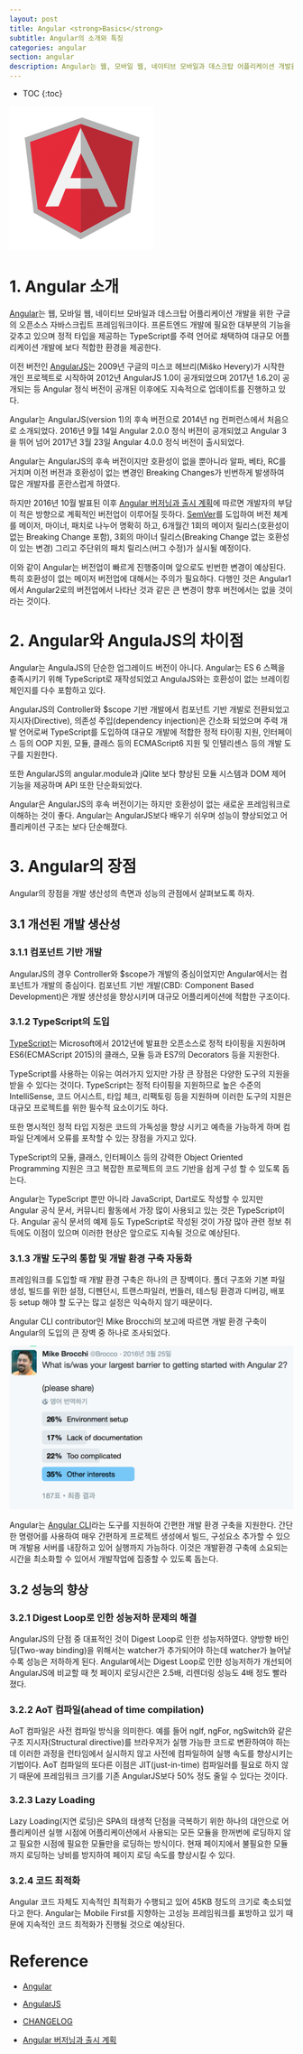 ```yaml
---
layout: post
title: Angular <strong>Basics</strong>
subtitle: Angular의 소개와 특징
categories: angular
section: angular
description: Angular는 웹, 모바일 웹, 네이티브 모바일과 데스크탑 어플리케이션 개발을 위한 구글의 오픈소스 자바스크립트 프레임워크이다. 프론트엔드 개발에 필요한 대부분의 기능을 갖추고 있으며 정적 타입을 제공하는 TypeScript를 주력 언어로 채택하여 대규모 어플리케이션 개발에 보다 적합한 환경을 제공한다.
---
```


* TOC
{:toc}

![angular logo](/img/angular-logo.png)

# 1. Angular 소개

[Angular](https://angular.io/)는 웹, 모바일 웹, 네이티브 모바일과 데스크탑 어플리케이션 개발을 위한 구글의 오픈소스 자바스크립트 프레임워크이다. 프론트엔드 개발에 필요한 대부분의 기능을 갖추고 있으며 정적 타입을 제공하는 TypeScript를 주력 언어로 채택하여 대규모 어플리케이션 개발에 보다 적합한 환경을 제공한다.

이전 버전인 [AngularJS](https://angularjs.org/)는 2009년 구글의 미스코 헤브리(Miško Hevery)가 시작한 개인 프로젝트로 시작하여 2012년 AngularJS 1.0이 공개되었으며 2017년 1.6.2이 공개되는 등 Angular 정식 버전이 공개된 이후에도 지속적으로 업데이트를 진행하고 있다.

Angular는 AngularJS(version 1)의 후속 버전으로 2014년 ng 컨퍼런스에서 처음으로 소개되었다. 2016년 9월 14일 Angular 2.0.0 정식 버전이 공개되었고 Angular 3을 뛰어 넘어 2017년 3월 23일 Angular 4.0.0 정식 버전이 출시되었다.

Angular는 AngularJS의 후속 버전이지만 호환성이 없을 뿐아니라 알파, 베타, RC를 거치며 이전 버전과 호환성이 없는 변경인 Breaking Changes가 빈번하게 발생하여 많은 개발자를 혼란스럽게 하였다.

하지만 2016년 10월 발표된 이후 [Angular 버저닝과 출시 계획](http://angularjs.blogspot.kr/2016/10/versioning-and-releasing-angular.html)에 따르면 개발자의 부담이 적은 방향으로 계획적인 버전업이 이루어질 듯하다. [SemVer](http://semver.org/lang/ko/)를 도입하여 버전 체계를 메이저, 마이너, 패치로 나누어 명확히 하고, 6개월간 1회의 메이저 릴리스(호환성이 없는 Breaking Change 포함), 3회의 마이너 릴리스(Breaking Change 없는 호환성이 있는 변경) 그리고 주단위의 패치 릴리스(버그 수정)가 실시될 예정이다.

이와 같이 Angular는 버전업이 빠르게 진행중이며 앞으로도 빈번한 변경이 예상된다. 특히 호환성이 없는 메이저 버전업에 대해서는 주의가 필요하다. 다행인 것은 Angular1에서 Angular2로의 버전업에서 나타난 것과 같은 큰 변경이 향후 버전에서는 없을 것이라는 것이다.

# 2. Angular와 AngulaJS의 차이점

Angular는 AngulaJS의 단순한 업그레이드 버전이 아니다. Angular는 ES 6 스펙을 충족시키기 위해 TypeScript로 재작성되었고 AngulaJS와는 호환성이 없는 브레이킹 체인지를 다수 포함하고 있다.

AngularJS의 Controller와 $scope 기반 개발에서 컴포넌트 기반 개발로 전환되었고 지시자(Directive), 의존성 주입(dependency injection)은 간소화 되었으며 주력 개발 언어로써 TypeScript를 도입하여 대규모 개발에 적합한 정적 타이핑 지원, 인터페이스 등의 OOP 지원, 모듈, 클래스 등의 ECMAScript6 지원 및 인텔리센스 등의 개발 도구를 지원한다.

또한 AngularJS의 angular.module과 jQlite 보다 향상된 모듈 시스템과 DOM 제어 기능을 제공하며 API 또한 단순화되었다.

Angular은 AngularJS의 후속 버전이기는 하지만 호환성이 없는 새로운 프레임워크로 이해하는 것이 좋다. Angular는 AngularJS보다 배우기 쉬우며 성능이 향상되었고 어플리케이션 구조는 보다 단순해졌다.

# 3. Angular의 장점

Angular의 장점을 개발 생산성의 측면과 성능의 관점에서 살펴보도록 하자.

## 3.1 개선된 개발 생산성

### 3.1.1 컴포넌트 기반 개발

AngularJS의 경우 Controller와 $scope가 개발의 중심이었지만 Angular에서는 컴포넌트가 개발의 중심이다. 컴포넌트 기반 개발(CBD: Component Based Development)은 개발 생산성을 향상시키며 대규모 어플리케이션에 적합한 구조이다.

### 3.1.2 TypeScript의 도입

[TypeScript](http://poiemaweb.com/typescript-introduction)는 Microsoft에서 2012년에 발표한 오픈소스로 정적 타이핑을 지원하며 ES6(ECMAScript 2015)의 클래스, 모듈 등과 ES7의 Decorators 등을 지원한다.

TypeScript를 사용하는 이유는 여러가지 있지만 가장 큰 장점은 다양한 도구의 지원을 받을 수 있다는 것이다. TypeScript는 정적 타이핑을 지원하므로 높은 수준의 IntelliSense, 코드 어시스트, 타입 체크, 리팩토링 등을 지원하며 이러한 도구의 지원은 대규모 프로젝트를 위한 필수적 요소이기도 하다.

또한 명시적인 정적 타입 지정은 코드의 가독성을 향상 시키고 예측을 가능하게 하며 컴파일 단계에서 오류를 포착할 수 있는 장점을 가지고 있다.

TypeScript의 모듈, 클래스, 인터페이스 등의 강력한 Object Oriented Programming 지원은 크고 복잡한 프로젝트의 코드 기반을 쉽게 구성 할 수 있도록 돕는다.

Angular는 TypeScript 뿐만 아니라 JavaScript, Dart로도 작성할 수 있지만 Angular 공식 문서, 커뮤니티 활동에서 가장 많이 사용되고 있는 것은 TypeScript이다. Angular 공식 문서의 예제 등도 TypeScript로 작성된 것이 가장 많아 관련 정보 취득에도 이점이 있으며 이러한 현상은 앞으로도 지속될 것으로 예상된다.

### 3.1.3 개발 도구의 통합 및 개발 환경 구축 자동화

프레임워크를 도입할 때 개발 환경 구축은 하나의 큰 장벽이다. 폴더 구조와 기본 파일 생성, 빌드를 위한 설정, 디펜던시, 트랜스파일러, 번들러, 테스팅 환경과 디버깅, 배포 등 setup 해야 할 도구는 많고 설정은 익숙하지 않기 때문이다.

Angular CLI contributor인 Mike Brocchi‏의 보고에 따르면 개발 환경 구축이 Angular의 도입의 큰 장벽 중 하나로 조사되었다.

![largest-barrier-to-getting-started-with-Angular 2](img/largest-barrier-to-getting-started-with-Angular2.png)

Angular는 [Angular CLI](https://cli.angular.io/)라는 도구를 지원하여 간편한 개발 환경 구축을 지원한다. 간단한 명령어를 사용하여 매우 간편하게 프로젝트 생성에서 빌드, 구성요소 추가할 수 있으며 개발용 서버를 내장하고 있어 실행까지 가능하다. 이것은 개발환경 구축에 소요되는 시간을 최소화할 수 있어서 개발작업에 집중할 수 있도록 돕는다.

## 3.2 성능의 향상

### 3.2.1 Digest Loop로 인한 성능저하 문제의 해결

AngularJS의 단점 중 대표적인 것이 Digest Loop로 인한 성능저하였다. 양방향 바인딩(Two-way binding)을 위해서는 watcher가 추가되어야 하는데 watcher가 늘어날수록 성능은 저하하게 된다. Angular에서는 Digest Loop로 인한 성능저하가 개선되어 AngularJS에 비교할 때 첫 페이지 로딩시간은 2.5배, 리렌더링 성능도 4배 정도 빨라졌다.

### 3.2.2 AoT 컴파일(ahead of time compilation)

AoT 컴파일은 사전 컴파일 방식을 의미한다. 예를 들어 ngIf, ngFor, ngSwitch와 같은 구조 지시자(Structural directive)를 브라우저가 실행 가능한 코드로 변환하여야 하는데 이러한 과정을 런타임에서 실시하지 않고 사전에 컴파일하여 실행 속도를 향상시키는 기법이다. AoT 컴파일의 또다른 이점은 JIT(just-in-time) 컴파일러를 필요로 하지 않기 때문에 프레임워크 크기를 기존 AngularJS보다 50% 정도 줄일 수 있다는 것이다.

### 3.2.3 Lazy Loading

Lazy Loading(지연 로딩)은 SPA의 태생적 단점을 극복하기 위한 하나의 대안으로 어플리케이션 실행 시점에 어플리케이션에서 사용되는 모든 모듈을 한꺼번에 로딩하지 않고 필요한 시점에 필요한 모듈만을 로딩하는 방식이다. 현재 페이지에서 불필요한 모듈까지 로딩하는 낭비를 방지하여 페이지 로딩 속도를 향상시킬 수 있다.

### 3.2.4 코드 최적화

Angular 코드 자체도 지속적인 최적화가 수행되고 있어 45KB 정도의 크기로 축소되었다고 한다. Angular는 Mobile First를 지향하는 고성능 프레임워크를 표방하고 있기 때문에 지속적인 코드 최적화가 진행될 것으로 예상된다.

<!-- Angular 추가 지원
선택적 바인딩 지원(one-way, two-way)
ECMAScript6 모듈 사용 지원
Child route 지원 -->

# Reference

* [Angular](https://angular.io/)

* [AngularJS](https://angularjs.org/)

* [CHANGELOG](https://github.com/angular/angular/blob/master/CHANGELOG.md)

* [Angular 버저닝과 출시 계획](http://angularjs.blogspot.kr/2016/10/versioning-and-releasing-angular.html)
